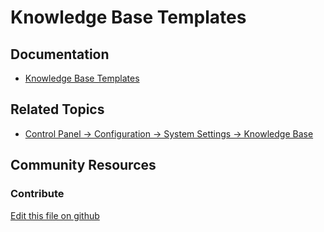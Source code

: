 # Knowledge Base Templates

## Documentation

* [Knowledge Base Templates](https://portal.liferay.dev/docs/7-2/user/-/knowledge_base/u/knowledge-base-templates)

## Related Topics

* [Control Panel → Configuration → System Settings → Knowledge Base](https://portal.liferay.dev/docs/7-2/user/-/knowledge_base/u/knowledge-base-system-settings)

## Community Resources


### Contribute

[Edit this file on github](https://github.com/olafk/controlpanel-documentation-docs/blob/master/md/72en/com_liferay_knowledge_base_web_portlet_AdminPortlet/admin_view_templates.jsp.md)

